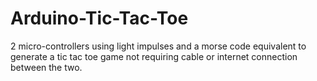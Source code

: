 # Arduino-Tic-Tac-Toe
2 micro-controllers using light impulses and a morse code equivalent to generate a tic tac toe game not requiring cable or internet connection between the two.
